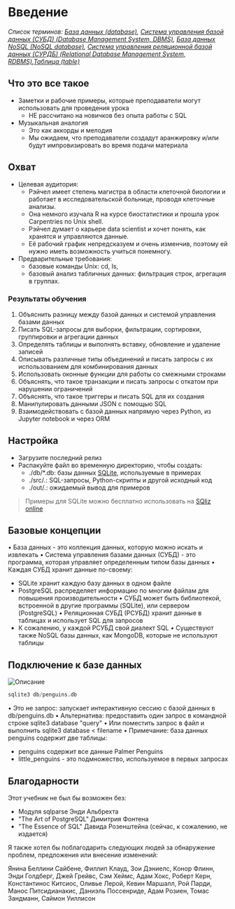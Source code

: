 # Введение <!-- {docsify-ignore-all} -->

*Список терминов: [База данных (database)](/resources/glossary.md?id=База-данных-database), [Система управления базой данных (СУБД) (Database Management System, DBMS)](/resources/glossary.md?id=Система-управления-базой-данных-СУБД-database-management-system-dbms), [База данных NoSQL (NoSQL database)](/resources/glossary.md?id=База-данных-nosql-nosql-database), [Система управления реляционной базой данных (СУРДБ) (Relational Database Management System, RDBMS)](/resources/glossary.md?id=Система-управления-реляционной-базой-данных-СУРДБ-relational-database-management-system-rdbms),[Таблица (table)](/resources/glossary.md?id=Таблица-table)*

## Что это все такое

- Заметки и рабочие примеры, которые преподаватели могут использовать для проведения урока
  - НЕ рассчитано на новичков без опыта работы с SQL
- Музыкальная аналогия
  - Это как аккорды и мелодия
  - Мы ожидаем, что преподаватели создадут аранжировку и/или будут импровизировать во время подачи материала

## Охват

- Целевая аудитория:
  - Рэйчел имеет степень магистра в области клеточной биологии и работает в исследовательской больнице, проводя клеточные анализы.
  - Она немного изучала R на курсе биостатистики и прошла урок Carpentries по Unix shell.
  - Рэйчел думает о карьере data scientist и хочет понять, как хранятся и управляются данные.
  - Её рабочий график непредсказуем и очень изменчив, поэтому ей нужно иметь возможность учиться понемногу.
- Предварительные требования:
  - базовые команды Unix: cd, ls,
  - базовый анализ табличных данных: фильтрация строк, агрегация в группах.

### Результаты обучения

1. Объяснить разницу между базой данных и системой управления базами данных
2. Писать SQL-запросы для выборки, фильтрации, сортировки, группировки и агрегации данных
3. Определять таблицы и выполнять вставку, обновление и удаление записей
4. Описывать различные типы объединений и писать запросы с их использованием для комбинирования данных
5. Использовать оконные функции для работы со смежными строками
6. Объяснять, что такое транзакции и писать запросы с откатом при нарушении ограничений
7. Объяснять, что такое триггеры и писать SQL для их создания
8. Манипулировать данными JSON с помощью SQL
9. Взаимодействовать с базой данных напрямую через Python, из Jupyter notebook и через ORM

## Настройка

- Загрузите последний релиз
- Распакуйте файл во временную директорию, чтобы создать:
  - ./db/*.db: базы данных [SQLite](https://sqlite.org/), используемые в примерах
  - ./src/*.*: SQL-запросы, Python-скрипты и другой исходный код
  - ./out/*.*: ожидаемый вывод для примеров
> Примеры для SQLite можно бесплатно использовать на [SQliz online](https://sqlize.online/sql/mysql57/5906719ecf8666e27c96637c14ba13c6/)

## Базовые концепции

• База данных - это коллекция данных, которую можно искать и извлекать
• Система управления базами данных (СУБД) - это программа, которая управляет определенным типом базы данных
• Каждая СУБД хранит данные по-своему:
- SQLite хранит каждую базу данных в одном файле
- PostgreSQL распределяет информацию по многим файлам для повышения производительности
• СУБД может быть библиотекой, встроенной в другие программы (SQLite), или сервером (PostgreSQL)
• Реляционная СУБД (РСУБД) хранит данные в таблицах и использует SQL для запросов
- К сожалению, у каждой РСУБД свой диалект SQL
• Существуют также NoSQL базы данных, как MongoDB, которые не используют таблицы

## Подключение к базе данных


 <img src="./assets/asset1.png" alt="Описание" style="max-width:100%; height:auto;">


```sql
sqlite3 db/penguins.db
```

• Это не запрос: запускает интерактивную сессию с базой данных в db/penguins.db
• Альтернатива: предоставить один запрос в командной строке sqlite3 database "query"
• Или поместить запрос в файл и выполнить sqlite3 database < filename
• Примечание: база данных penguins содержит две таблицы:
- penguins содержит все данные Palmer Penguins
- little_penguins - это подмножество, используемое в первых запросах

## Благодарности

Этот учебник не был бы возможен без:
- Модуля sqlparse Энди Альбрехта
- "The Art of PostgreSQL" Димитрия Фонтена
- "The Essence of SQL" Давида Розенштейна (сейчас, к сожалению, не издается)

Я также хотел бы поблагодарить следующих людей за обнаружение проблем, предложения или внесение изменений:

Янина Беллини Сайбене, Филлип Клауд, Зои Дэниелс, Конор Флинн, Энди Голдберг, Джей Грейвс, Сэм Хеймс, Адам Хокс, Роберт Керн, Константинос Китсиос, Оливье Лерой, Кевин Маршалл, Рой Парди, Манос Питсидианакис, Даниэль Поссенриде, Адам Розиен, Томас Зандманн, Саймон Уиллисон